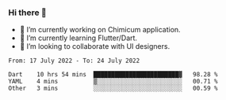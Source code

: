 ### Hi there 👋

<!--
**devcat37/devcat37** is a ✨ _special_ ✨ repository because its `README.md` (this file) appears on your GitHub profile.-->


- 🔭 I’m currently working on Chimicum application.
- 🌱 I’m currently learning Flutter/Dart.
- 👯 I’m looking to collaborate with UI designers.
<!-- - 🤔 I’m looking for help with ... -->

<!--START_SECTION:waka-->

```text
From: 17 July 2022 - To: 24 July 2022

Dart    10 hrs 54 mins  ████████████████████████▓   98.28 %
YAML    4 mins          ▒░░░░░░░░░░░░░░░░░░░░░░░░   00.71 %
Other   3 mins          ░░░░░░░░░░░░░░░░░░░░░░░░░   00.59 %
```

<!--END_SECTION:waka-->
